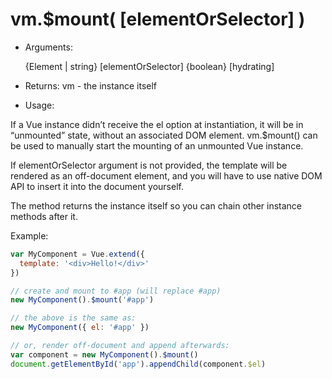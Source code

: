 # vm.$mount( [elementOrSelector] )

* Arguments:

    {Element | string} [elementOrSelector]
    {boolean} [hydrating]

* Returns: vm - the instance itself

* Usage:

If a Vue instance didn’t receive the el option at instantiation, it will be in “unmounted” state, without an associated DOM element. vm.$mount() can be used to manually start the mounting of an unmounted Vue instance.

If elementOrSelector argument is not provided, the template will be rendered as an off-document element, and you will have to use native DOM API to insert it into the document yourself.

The method returns the instance itself so you can chain other instance methods after it.

Example:

```js
var MyComponent = Vue.extend({
  template: '<div>Hello!</div>'
})

// create and mount to #app (will replace #app)
new MyComponent().$mount('#app')

// the above is the same as:
new MyComponent({ el: '#app' })

// or, render off-document and append afterwards:
var component = new MyComponent().$mount()
document.getElementById('app').appendChild(component.$el)
```
